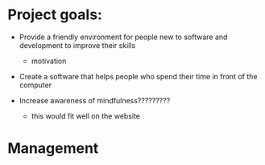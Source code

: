 

# Project goals:
* Provide a friendly environment for people new to software and development to improve their skills
  * motivation
* Create a software that helps people who spend their time in front of the computer


* Increase awareness of mindfulness?????????
  * this would fit well on the website




# Management
